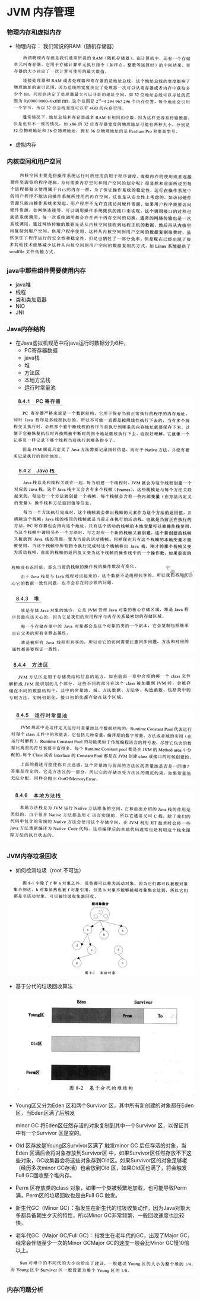 #                           JVM 内存管理

### 物理内存和虚拟内存

- 物理内存： 我们常说的RAM（随机存储器）

![1566283411938](images/1566283411938.png)

- 虚拟内存

### 内核空间和用户空间

![1566283500819](images/1566283500819.png)

### java中那些组件需要使用内存

- java堆
- 线程
- 类和类加载器
- NIO
- JNI

### Java内存结构

- 在Java虚拟机规范中将java运行时数据分为6种，
  - PC寄存器数据
  - java栈
  - 堆
  - 方法区
  - 本地方法栈
  - 运行时常量池

![1566283724007](images/1566283724007.png)

![1566283743552](images/1566283743552.png)

![1566283752609](images/1566283752609.png)

![1566283775856](images/1566283775856.png)

![1566283786003](images/1566283786003.png)

![1566283802839](images/1566283802839.png)

### JVM内存垃圾回收

- 如何检测垃圾（root 不可达）

![1566283966116](images/1566283966116.png)

- 基于分代的垃圾回收算法

![1566284218266](images/1566284218266.png)

- Young区又分为Eden 区和两个Survivor 区，其中所有新创建的对象都在Eden 区，当Eden区满了后触发

  minor GC 将Eden区任然存活的对象复制到其中一个Survivor 区，以保证其中有一个Survivor 区是空的。

- Old 区存放是Young区Survivor区满了 触发minor GC 后任存活的对象，当Eden 区满后会将对象存放到Survivor区 中，如果Survivor区任然存放不下这些对象，GC收集器会将这些对象存到Old区。如果Survivor区的对象足够老（经历多次minor GC存活）也会放到Old 区，如果Old区也满了，将会触发Full GC回收整个堆内存。
- Perm 区存放类的class 对象，如果一个类被频繁地加载，也可能导致Perm 满，Perm区的垃圾回收也是由Full GC 触发。
-  新生代GC（Minor GC）：指发生在新生代的垃圾收集动作，因为Java对象大多都具备朝生夕灭的特性，所以Minor GC非常频繁，一般回收速度也比较快。
- 老年代GC（Major GC/Full GC）：指发生在老年代的GC，出现了Major GC，经常会伴随至少一次的Minor GCMajor GC的速度一般会比Minor GC慢10倍以上。

![1566285097390](images/1566285097390.png)

### 内存问题分析